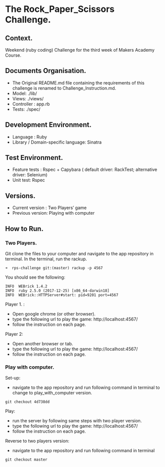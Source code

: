 #  The Rock_Paper_Scissors  Challenge.
## Context.
Weekend (ruby coding) Challenge for the third week of Makers Academy Course.

## Documents Organisation.  
* The Original README.md file containing the requirements of this challenge is renamed to Challenge_Instruction.md.
* Model: ./lib/
* Views: ./views/
* Controller : app.rb
* Tests: ./spec/

## Development Environment.    
* Language : Ruby
* Library / Domain-specific language:  Sinatra  


## Test Environment.  
* Feature tests : Rspec + Capybara ( default driver: RackTest;  alternative driver: Selenium)
* Unit test:  Rspec  


## Versions.  
* Current version : Two Players’ game
* Previous version: Playing with computer

## How to Run.  

### Two Players.
Git clone the files to your computer and navigate to the app repository in terminal. In the terminal, run the rackup.  

```
➜  rps-challenge git:(master) rackup -p 4567
```

You should see the following:

```
INFO  WEBrick 1.4.2
INFO  ruby 2.5.0 (2017-12-25) [x86_64-darwin18]
INFO  WEBrick::HTTPServer#start: pid=9201 port=4567
```

Player 1. :
* Open google chrome (or other browser).    
* type the following url to play the game:  http://localhost:4567/
* follow the instruction on each page.

Player 2:
* Open another  browser or tab.
* type the following url to play the game:  http://localhost:4567/
* follow the instruction on each page.

### Play with computer.
Set-up:
*  navigate to the app repository and run following command in terminal to change to play_with_computer version.

```
git checkout 4d738dd
```

Play:
* run the server  by following same steps with two player version.  
* type the following url to play the game:  http://localhost:4567/
* follow the instruction on each page.   

Reverse to two players version:  
*  navigate to the app repository and run following command in terminal   

```
git checkout master
```
